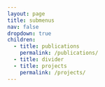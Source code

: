 ```yaml
---
layout: page
title: submenus
nav: false
dropdown: true
children:
  - title: publications
    permalink: /publications/
  - title: divider
  - title: projects
    permalink: /projects/
---
```

